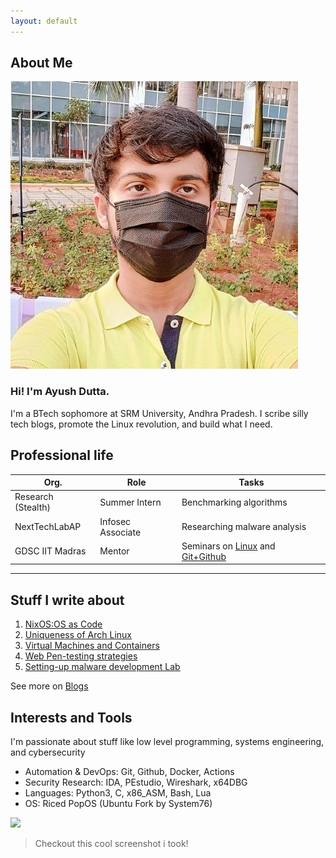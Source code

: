 ```yaml
---
layout: default
---
```


## About Me

<img class="profile-picture" src="ayush.jpg">

### Hi! I'm Ayush Dutta. 
I'm a BTech sophomore at SRM University, Andhra Pradesh. I scribe silly tech blogs, promote the Linux revolution, and build what I need.

## Professional life

Org. | Role | Tasks
-----|-------|--------
Research (Stealth) | Summer Intern | Benchmarking algorithms
NextTechLabAP | Infosec Associate | Researching malware analysis
GDSC IIT Madras | Mentor | Seminars on [Linux](https://gdsc.community.dev/events/details/developer-student-clubs-indian-institute-of-technology-iit-chennai-presents-dumping-windows-welcome-to-linux/) and [Git+Github](https://gdsc.community.dev/events/details/developer-student-clubs-indian-institute-of-technology-iit-chennai-presents-versioning-visions-git-github-amp-beyond/)

--- 

## Stuff I write about

1. [NixOS:OS as Code](./blogposts/nixos.md)
2. [Uniqueness of Arch Linux](./blogposts/arch.md)
3. [Virtual Machines and Containers](./blogposts/vms.md)
4. [Web Pen-testing strategies](./blogposts/wap.md)
5. [Setting-up malware development Lab](./blogposts/mal.md)

See more on [Blogs](./blogs)

## Interests and Tools

I'm passionate about stuff like low level programming, systems engineering, and cybersecurity

+ Automation & DevOps: Git, Github, Docker, Actions
+ Security Research: IDA, PEstudio, Wireshark, x64DBG
+ Languages: Python3, C, x86_ASM, Bash, Lua 
+ OS: Riced PopOS (Ubuntu Fork by System76)

![](https://i.imgur.com/5JemSNQ.png)

> Checkout this cool screenshot i took!




